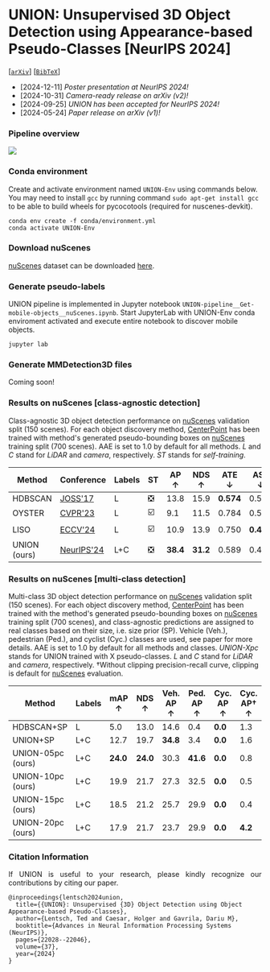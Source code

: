 # UNION: Unsupervised 3D Object Detection using Appearance-based Pseudo-Classes [NeurIPS 2024]



[[`arXiv`](https://arxiv.org/abs/2405.15688)] [[`BibTeX`](#citation-information)]



+ [2024-12-11] *Poster presentation at NeurIPS 2024!*
+ [2024-10-31] *Camera-ready release on arXiv (v2)!*
+ [2024-09-25] *UNION has been accepted for NeurIPS 2024!*
+ [2024-05-24] *Paper release on arXiv (v1)!*



### Pipeline overview
![](readme-data/UNION-pipeline-overview.png)



### Conda environment

Create and activate environment named ``UNION-Env`` using commands below.
You may need to install ``gcc`` by running command ``sudo apt-get install gcc`` to be able to build wheels for pycocotools (required for nuscenes-devkit).

```
conda env create -f conda/environment.yml
conda activate UNION-Env
```



### Download nuScenes

[nuScenes](https://arxiv.org/abs/1903.11027) dataset can be downloaded [here](https://www.nuscenes.org/nuscenes).



### Generate pseudo-labels

UNION pipeline is implemented in Jupyter notebook ``UNION-pipeline__Get-mobile-objects__nuScenes.ipynb``.
Start JupyterLab with UNION-Env conda enviroment activated and execute entire notebook to discover mobile objects.

```
jupyter lab
```



### Generate MMDetection3D files
Coming soon!



### Results on nuScenes [class-agnostic detection]
Class-agnostic 3D object detection performance on [nuScenes](https://arxiv.org/abs/1903.11027) validation split (150 scenes).
For each object discovery method, [CenterPoint](https://arxiv.org/pdf/2006.11275) has been trained with method's generated pseudo-bounding boxes on [nuScenes](https://arxiv.org/abs/1903.11027) training split (700 scenes).
AAE is set to 1.0 by default for all methods.
_L_ and _C_ stand for _LiDAR_ and _camera_, respectively.
_ST_ stands for _self-training_.

| Method       | Conference                                                       | Labels | ST                            | AP ↑     | NDS ↑    | ATE ↓     | ASE ↓     | AOE ↓     | AVE ↓     |
|--------------|------------------------------------------------------------------|--------|-------------------------------|----------|----------|-----------|-----------|-----------|-----------|
| HDBSCAN      | [JOSS'17](https://joss.theoj.org/papers/10.21105/joss.00205.pdf) | L      | :negative_squared_cross_mark: | 13.8     | 15.9     | **0.574** | 0.522     | 1.601     | 1.531     |
| OYSTER       | [CVPR'23](https://arxiv.org/pdf/2311.02007)                      | L      | :ballot_box_with_check:       |  9.1     | 11.5     | 0.784     | 0.521     | 1.514     | -         |
| LISO         | [ECCV'24](https://arxiv.org/pdf/2403.07071)                      | L      | :ballot_box_with_check:       | 10.9     | 13.9     | 0.750     | **0.409** | 1.062     | -         |
| UNION (ours) | [NeurIPS'24](https://arxiv.org/pdf/2405.15688)                   | L+C    | :negative_squared_cross_mark: | **38.4** | **31.2** | 0.589     | 0.497     | **0.874** | **0.836** |



### Results on nuScenes [multi-class detection]
Multi-class 3D object detection performance on [nuScenes](https://arxiv.org/abs/1903.11027) validation split (150 scenes).
For each object discovery method, [CenterPoint](https://arxiv.org/pdf/2006.11275) has been trained with the method's generated pseudo-bounding boxes on [nuScenes](https://arxiv.org/abs/1903.11027) training split (700 scenes), and class-agnostic predictions are assigned to real classes based on their size, i.e. size prior (SP).
Vehicle (Veh.), pedestrian (Ped.), and cyclist (Cyc.) classes are used, see paper for more details.
AAE is set to 1.0 by default for all methods and classes.
_UNION-Xpc_ stands for UNION trained with X pseudo-classes.
_L_ and _C_ stand for _LiDAR_ and _camera_, respectively.
&dagger;Without clipping precision-recall curve, clipping is default for [nuScenes](https://arxiv.org/abs/1903.11027) evaluation.

| Method            | Labels | mAP ↑     | NDS ↑     | Veh. AP ↑ | Ped. AP ↑ | Cyc. AP ↑ | Cyc. AP&dagger; ↑ |
|-------------------|--------|-----------|-----------|-----------|-----------|-----------|-------------------|
| HDBSCAN+SP        | L      |  5.0      | 13.0      | 14.6      |  0.4      | **0.0**   | 1.3               |
| UNION+SP          | L+C    | 12.7      | 19.7      | **34.8**  |  3.4      | **0.0**   | 1.6               |
| UNION-05pc (ours) | L+C    | **24.0**  | **24.0**  | 30.3      | **41.6**  | **0.0**   | 0.8               |
| UNION-10pc (ours) | L+C    | 19.9      | 21.7      | 27.3      | 32.5      | **0.0**   | 0.5               |
| UNION-15pc (ours) | L+C    | 18.5      | 21.2      | 25.7      | 29.9      | **0.0**   | 0.4               |
| UNION-20pc (ours) | L+C    | 17.9      | 21.7      | 23.7      | 29.9      | **0.0**   | **4.2**           |



### Citation Information
<p align="justify">
If UNION is useful to your research, please kindly recognize our contributions by citing our paper.
</p>

```
@inproceedings{lentsch2024union,
  title={{UNION}: Unsupervised {3D} Object Detection using Object Appearance-based Pseudo-Classes},
  author={Lentsch, Ted and Caesar, Holger and Gavrila, Dariu M},
  booktitle={Advances in Neural Information Processing Systems (NeurIPS)},
  pages={22028--22046},
  volume={37},
  year={2024}
}
```
